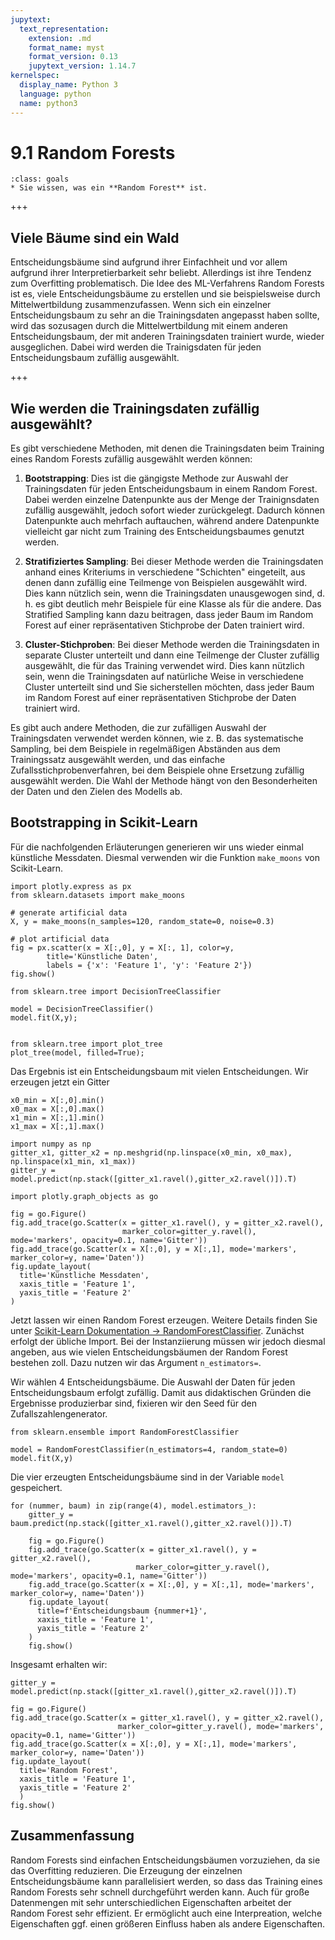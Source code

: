 ```yaml
---
jupytext:
  text_representation:
    extension: .md
    format_name: myst
    format_version: 0.13
    jupytext_version: 1.14.7
kernelspec:
  display_name: Python 3
  language: python
  name: python3
---
```


# 9.1 Random Forests

```{admonition} Lernziele
:class: goals
* Sie wissen, was ein **Random Forest** ist.
```

+++

## Viele Bäume sind ein Wald

Entscheidungsbäume sind aufgrund ihrer Einfachheit und vor allem aufgrund ihrer
Interpretierbarkeit sehr beliebt. Allerdings ist ihre Tendenz zum Overfitting
problematisch. Die Idee des ML-Verfahrens Random Forests ist es, viele
Entscheidungsbäume zu erstellen und sie beispielsweise durch Mittelwertbildung
zusammenzufassen. Wenn sich ein einzelner Entscheidungsbaum zu sehr an die
Trainingsdaten angepasst haben sollte, wird das sozusagen durch die
Mittelwertbildung mit einem anderen Entscheidungsbaum, der mit anderen
Trainingsdaten trainiert wurde, wieder ausgeglichen. Dabei wird werden die
Trainigsdaten für jeden Entscheidungsbaum zufällig ausgewählt.


+++

## Wie werden die Trainingsdaten zufällig ausgewählt?

Es gibt verschiedene Methoden, mit denen die Trainingsdaten beim Training eines
Random Forests zufällig ausgewählt werden können:

1. **Bootstrapping**: Dies ist die gängigste Methode zur Auswahl der
Trainingsdaten für jeden Entscheidungsbaum in einem Random Forest. Dabei werden
einzelne Datenpunkte aus der Menge der Trainignsdaten zufällig ausgewählt,
jedoch sofort wieder zurückgelegt. Dadurch können Datenpunkte auch mehrfach
auftauchen, während andere Datenpunkte vielleicht gar nicht zum Training des
Entscheidungsbaumes genutzt werden.

2. **Stratifiziertes Sampling**: Bei dieser Methode werden die Trainingsdaten
anhand eines Kriteriums in verschiedene "Schichten" eingeteilt, aus denen dann
zufällig eine Teilmenge von Beispielen ausgewählt wird. Dies kann nützlich sein,
wenn die Trainingsdaten unausgewogen sind, d. h. es gibt deutlich mehr Beispiele
für eine Klasse als für die andere. Das Stratified Sampling kann dazu beitragen,
dass jeder Baum im Random Forest auf einer repräsentativen Stichprobe der Daten
trainiert wird.

3. **Cluster-Stichproben**: Bei dieser Methode werden die Trainingsdaten in
separate Cluster unterteilt und dann eine Teilmenge der Cluster zufällig
ausgewählt, die für das Training verwendet wird. Dies kann nützlich sein, wenn
die Trainingsdaten auf natürliche Weise in verschiedene Cluster unterteilt sind
und Sie sicherstellen möchten, dass jeder Baum im Random Forest auf einer
repräsentativen Stichprobe der Daten trainiert wird.

Es gibt auch andere Methoden, die zur zufälligen Auswahl der Trainingsdaten
verwendet werden können, wie z. B. das systematische Sampling, bei dem Beispiele
in regelmäßigen Abständen aus dem Trainingssatz ausgewählt werden, und das
einfache Zufallsstichprobenverfahren, bei dem Beispiele ohne Ersetzung zufällig
ausgewählt werden. Die Wahl der Methode hängt von den Besonderheiten der Daten
und den Zielen des Modells ab.


## Bootstrapping in Scikit-Learn

Für die nachfolgenden Erläuterungen generieren wir uns wieder einmal künstliche
Messdaten. Diesmal verwenden wir die Funktion `make_moons` von Scikit-Learn.

```{code-cell} ipython3
import plotly.express as px
from sklearn.datasets import make_moons

# generate artificial data
X, y = make_moons(n_samples=120, random_state=0, noise=0.3)

# plot artificial data
fig = px.scatter(x = X[:,0], y = X[:, 1], color=y,
        title='Künstliche Daten',
        labels = {'x': 'Feature 1', 'y': 'Feature 2'})
fig.show()
```

```{code-cell} ipython3
from sklearn.tree import DecisionTreeClassifier

model = DecisionTreeClassifier()
model.fit(X,y);


from sklearn.tree import plot_tree 
plot_tree(model, filled=True);
```

Das Ergebnis ist ein Entscheidungsbaum mit vielen Entscheidungen. Wir erzeugen jetzt ein Gitter

```{code-cell} ipython3
x0_min = X[:,0].min()
x0_max = X[:,0].max()
x1_min = X[:,1].min()
x1_max = X[:,1].max()

import numpy as np
gitter_x1, gitter_x2 = np.meshgrid(np.linspace(x0_min, x0_max), np.linspace(x1_min, x1_max))
gitter_y = model.predict(np.stack([gitter_x1.ravel(),gitter_x2.ravel()]).T)

import plotly.graph_objects as go

fig = go.Figure()
fig.add_trace(go.Scatter(x = gitter_x1.ravel(), y = gitter_x2.ravel(), 
                         marker_color=gitter_y.ravel(), mode='markers', opacity=0.1, name='Gitter'))
fig.add_trace(go.Scatter(x = X[:,0], y = X[:,1], mode='markers', marker_color=y, name='Daten'))
fig.update_layout(
  title='Künstliche Messdaten',
  xaxis_title = 'Feature 1',
  yaxis_title = 'Feature 2'
)
```

Jetzt lassen wir einen Random Forest erzeugen. Weitere Details finden Sie unter
[Scikit-Learn Dokumentation →
RandomForestClassifier](https://scikit-learn.org/stable/modules/generated/sklearn.ensemble.RandomForestClassifier.html).
Zunächst erfolgt der übliche Import. Bei der Instanziierung müssen wir jedoch
diesmal angeben, aus wie vielen Entscheidungsbäumen der Random Forest bestehen
zoll. Dazu nutzen wir das Argument `n_estimators=`. 

Wir wählen 4 Entscheidungsbäume. Die Auswahl der Daten für jeden
Entscheidungsbaum erfolgt zufällig. Damit aus didaktischen Gründen die
Ergebnisse produzierbar sind, fixieren wir den Seed für den
Zufallszahlengenerator.

```{code-cell} ipython3
from sklearn.ensemble import RandomForestClassifier

model = RandomForestClassifier(n_estimators=4, random_state=0)
model.fit(X,y)
```

Die vier erzeugten Entscheidungsbäume sind in der Variable `model` gespeichert.

```{code-cell} ipython3
for (nummer, baum) in zip(range(4), model.estimators_):
    gitter_y = baum.predict(np.stack([gitter_x1.ravel(),gitter_x2.ravel()]).T)

    fig = go.Figure()
    fig.add_trace(go.Scatter(x = gitter_x1.ravel(), y = gitter_x2.ravel(), 
                            marker_color=gitter_y.ravel(), mode='markers', opacity=0.1, name='Gitter'))
    fig.add_trace(go.Scatter(x = X[:,0], y = X[:,1], mode='markers', marker_color=y, name='Daten'))
    fig.update_layout(
      title=f'Entscheidungsbaum {nummer+1}',
      xaxis_title = 'Feature 1',
      yaxis_title = 'Feature 2'
    )
    fig.show()
```

Insgesamt erhalten wir:

```{code-cell} ipython3
gitter_y = model.predict(np.stack([gitter_x1.ravel(),gitter_x2.ravel()]).T)

fig = go.Figure()
fig.add_trace(go.Scatter(x = gitter_x1.ravel(), y = gitter_x2.ravel(), 
                        marker_color=gitter_y.ravel(), mode='markers', opacity=0.1, name='Gitter'))
fig.add_trace(go.Scatter(x = X[:,0], y = X[:,1], mode='markers', marker_color=y, name='Daten'))
fig.update_layout(
  title='Random Forest',
  xaxis_title = 'Feature 1',
  yaxis_title = 'Feature 2'
  )
fig.show()
```

## Zusammenfassung

Random Forests sind einfachen Entscheidungsbäumen vorzuziehen, da sie das
Overfitting reduzieren. Die Erzeugung der einzelnen Entscheidungsbäume kann
parallelisiert werden, so dass das Training eines Random Forests sehr schnell
durchgeführt werden kann. Auch für große Datenmengen mit sehr unterschiedlichen
Eigenschaften arbeitet der Random Forest sehr effizient. Er ermöglicht auch eine
Interpreation, welche Eigenschaften ggf. einen größeren Einfluss haben als
andere Eigenschaften.

